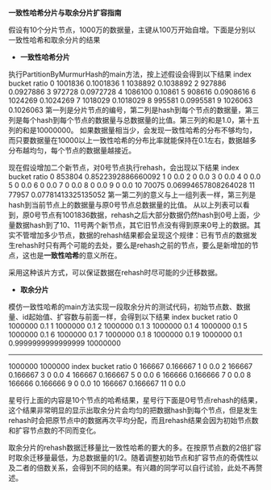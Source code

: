 **一致性哈希分片与取余分片扩容指南**

假设有10个分片节点，1000万的数据量，主键从100万开始自增。下面是分别以一致性哈希和取余分片的结果

- **一致性哈希分片**

执行PartitionByMurmurHash的main方法，按上述假设会得到以下结果
index    bucket    ratio
0        1001836   0.1001836
1        1038892   0.1038892
2        927886    0.0927886
3        972728    0.0972728
4        1086100   0.10861
5        908616    0.0908616
6        1024269   0.1024269
7        1018029   0.1018029
8        995581    0.0995581
9        1026063   0.1026063
第一列是分片节点的编号，第二列是hash到每个节点的数据量，第三列是每个hash到每个节点的数据量与总数据量的比值。第三列的和是1.0，第十五列的和是10000000。
如果数据量相当少，会发现一致性哈希的分布不够均匀，而只要数据量在10000以上一致性哈希的分布比率就能保持在0.1左右，数据越多分布越均匀，每个节点的数据量越接近。

现在假设增加二个新节点，对0号节点执行rehash，会出现以下结果
index    bucket   ratio
0        853804   0.8522392886660092
1        0        0.0
2        0        0.0
3        0        0.0
4        0        0.0
5        0        0.0
6        0        0.0
7        0        0.0
8        0        0.0
9        0        0.0
10       70075    0.06994657808264028
11       77957    0.07781413325135052
第一第二列的意义与上一组列表一样，第三列是hash到当前节点上的数据量与原0号节点总数据量的比值。
从以上列表可以看到，原0号节点有1001836数据，rehash之后大部分数据仍然hash到0号上面，少量数据hash到了10、11号两个新节点，其它旧节点没有得到原来0号上的数据。其实不管增加多少节点，数据的rehash结果都会呈现这个规律：已有节点的数据发生rehash时只有两个可能的去处，要么是rehash之前的节点，要么是新增加的节点，这也是**一致性哈希**的意义所在。

采用这种该片方式，可以保证数据在rehash时尽可能的少迁移数据。

- **取余分片**

模仿一致性哈希的main方法实现一段取余分片的测试代码，初始节点数、数据量、id起始值、扩容数与前面一样，会得到以下结果
index    bucket   ratio
0  1000000   0.1
1  1000000   0.1
2  1000000   0.1
3  1000000   0.1
4  1000000   0.1
5  1000000   0.1
6  1000000   0.1
7  1000000   0.1
8  1000000   0.1
9  1000000   0.1
0.9999999999999999  10000000
****************************************************
1000000   1000000
index    bucket   ratio
0  166667   0.166667
1  0   0.0
2  166667   0.166667
3  0   0.0
4  166667   0.166667
5  0   0.0
6  166666   0.166666
7  0   0.0
8  166666   0.166666
9  0   0.0
10  166667   0.166667
11  0   0.0

星号行上面的内容是10个节点的哈希结果，星号行下面是0号节点rehash的结果，这个结果非常明显的显示出取余分片会均匀的把数据hash到每个节点，但是发生rehash时会把原节点中的数据再次平均分配，而且rehash结果会因为初始节点数和扩容节点数的不同而变化。

取余分片的rehash数据迁移量比一致性哈希的要大的多。在按原节点数的2倍扩容时取余迁移量最低，为总数据量的1/2。随着调整初始节点和扩容节点的奇偶性以及二者的倍数关系，会得到不同的结果。有兴趣的同学可以自行试验，此处不再赘述。